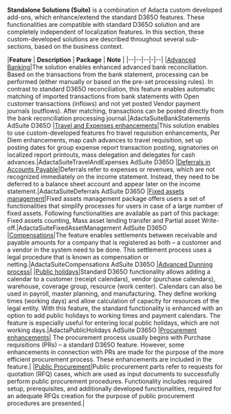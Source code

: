**Standalone Solutions (Suite)** is a combination of Adacta custom developed add-ons, which enhance/extend the standard D365O features. These functionalities are compatible with standard D365O solution and are completely independent of localization features. In this section, these custom-developed solutions are described throughout several sub-sections, based on the business context.


|**Feature** | **Description** | **Package** | **Note** |
|--|--|--|-|--|
|[Advanced Banking](/Help/Standalone-solutions-\(Suite\)/Advanced-Banking)|The solution enables enhanced advanced bank reconciliation. Based on the transactions from the bank statement, processing can be performed (either manually or based on the pre-set processing rules). In contrast to standard D365O reconciliation, this feature enables automatic matching of imported transactions from bank statements with Open customer transactions (inflows) and not yet posted Vendor payment journals (outflows). After matching, transactions can be posted directly from the bank reconciliation processing journal.|AdactaSuiteBankStatements AdSuite D365O
|[Travel and Expenses enhancements](/Help/Standalone-solutions-\(Suite\)/Travel-and-Expenses-enhancements)|This solution enables to use custom-developed features fro travel requisition enhancements, Per Diem enhancements, map cash advances to travel requisition, set up posting dates for group expense report transaction posting, signatories on localized report printouts, mass delegation and delegates for cash advances.|AdactaSuiteTravelAndExpenses AdSuite D365O
|[Deferrals in Accounts Payable](/Help/Standalone-solutions-\(Suite\)/Deferrals-in-Accounts-Payable)|Deferrals refer to expenses or revenues, which are not recognized immediately on the income statement. Instead, they need to be deferred to a balance sheet account and appear later on the income statement.|AdactaSuiteDeferrals AdSuite D365O
|[Fixed assets management](/Help/Standalone-solutions-\(Suite\)/Fixed-assets-management)|Fixed assets management package offers users a set of functionalities that simplify processes for users in case of a large number of fixed assets. Following functionalities are available as part of this package: Fixed assets counting, Mass asset lending transfer and Partial asset Write-off.|AdactaSuiteFixedAssetManagement AdSuite D365O
|[Compensations](/Help/Standalone-solutions-\(Suite\)/Compensations)|The feature enables settlements between receivable and payable amounts for a company that is registered as both – a customer and a vendor in the system need to be done. This settlement process uses a legal procedure that is known as compensation or netting.|AdactaSuiteCompensations AdSuite D365O
|[Advanced Dunning process](/Help/Standalone-solutions-\(Suite\)/Advanced-Dunning-process)|
|[Public holidays](/Help/Standalone-solutions-\(Suite\)/Public-holidays)|Standard D365O functionality allows adding a calendar to a customer (receipt calendars), vendor (purchase calendars), warehouse, coverage group, resource (work center). Calendars can also be used in payroll, master planning, and manufacturing. They define working times (working days) and allow calculation of capacity for resources of the legal entity. With this feature, the standard functionality is enhanced with an option to add public holidays to working times and payment calendars. The feature is especially useful for entering local public holidays, which are not working days.|AdactaPublicHolidays AdSuite D365O
|[Procurement enhancements](/Help/Standalone-solutions-\(Suite\)/Procurement-enhancements)| The procurement process usually begins with Purchase requisitions (PRs) – a standard D365O feature. However, some enhancements in connection with PRs are made for the purpose of the more efficient procurement process. These enhancements are included in the feature.|
|[Public Procurement](/Help/Standalone-solutions-\(Suite\)/Public-Procurement)|Public procurement parts refer to requests for quotation (RFQ) cases, which are used as input documents to successfully perform public procurement procedures. Functionality includes required setup, prerequisites, and additionally developed functionalities, required for an adequate RFQs creation for the purpose of public procurement procedures are presented.|

